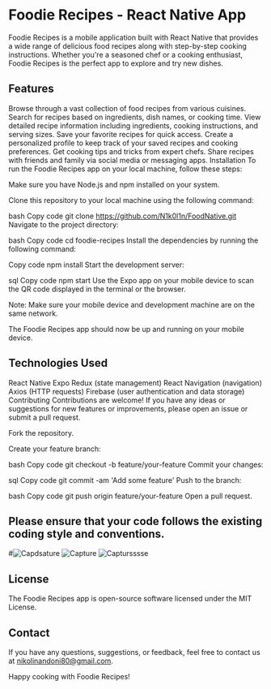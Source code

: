 # Foodie Recipes - React Native App

Foodie Recipes is a mobile application built with React Native that provides a wide range of delicious food recipes along with step-by-step cooking instructions. Whether you're a seasoned chef or a cooking enthusiast, Foodie Recipes is the perfect app to explore and try new dishes.

## Features
Browse through a vast collection of food recipes from various cuisines.
Search for recipes based on ingredients, dish names, or cooking time.
View detailed recipe information including ingredients, cooking instructions, and serving sizes.
Save your favorite recipes for quick access.
Create a personalized profile to keep track of your saved recipes and cooking preferences.
Get cooking tips and tricks from expert chefs.
Share recipes with friends and family via social media or messaging apps.
Installation
To run the Foodie Recipes app on your local machine, follow these steps:

Make sure you have Node.js and npm installed on your system.

Clone this repository to your local machine using the following command:

bash
Copy code
git clone https://github.com/N1k0l1n/FoodNative.git
Navigate to the project directory:

bash
Copy code
cd foodie-recipes
Install the dependencies by running the following command:

Copy code
npm install
Start the development server:

sql
Copy code
npm start
Use the Expo app on your mobile device to scan the QR code displayed in the terminal or the browser.

Note: Make sure your mobile device and development machine are on the same network.

The Foodie Recipes app should now be up and running on your mobile device.

## Technologies Used
React Native
Expo
Redux (state management)
React Navigation (navigation)
Axios (HTTP requests)
Firebase (user authentication and data storage)
Contributing
Contributions are welcome! If you have any ideas or suggestions for new features or improvements, please open an issue or submit a pull request.

Fork the repository.

Create your feature branch:

bash
Copy code
git checkout -b feature/your-feature
Commit your changes:

sql
Copy code
git commit -am 'Add some feature'
Push to the branch:

bash
Copy code
git push origin feature/your-feature
Open a pull request.

## Please ensure that your code follows the existing coding style and conventions.

#![Capdsature](https://github.com/N1k0l1n/FoodNative/assets/97979235/8cc6085b-ff1e-47bf-928f-0c7d85628168)
![Capture](https://github.com/N1k0l1n/FoodNative/assets/97979235/90d2b67d-d187-4e22-a1c8-2c0dbd24488d)
![Captursssse](https://github.com/N1k0l1n/FoodNative/assets/97979235/134692ab-69aa-4122-98f9-7a4817345106)

## License
The Foodie Recipes app is open-source software licensed under the MIT License.

## Contact
If you have any questions, suggestions, or feedback, feel free to contact us at nikolinandoni80@gmail.com.

Happy cooking with Foodie Recipes!




